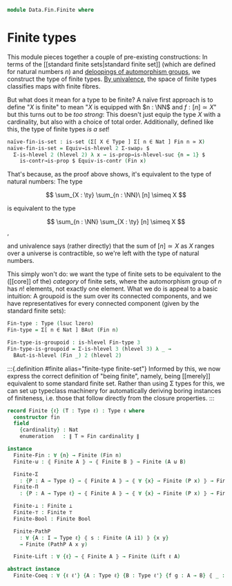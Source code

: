 <!--
```agda
open import 1Lab.Prelude

open import Algebra.Group.Homotopy.BAut

open import Data.Set.Coequaliser
open import Data.Fin.Properties
open import Data.Fin.Closure
open import Data.Fin.Base
open import Data.Nat.Base
open import Data.Dec
open import Data.Irr
open import Data.Sum
```
-->

```agda
module Data.Fin.Finite where
```

# Finite types

This module pieces together a couple of pre-existing constructions: In
terms of the [[standard finite sets|standard finite set]] (which are
defined for natural numbers $n$) and [deloopings of automorphism
groups], we construct the type of finite types. [By univalence], the
space of finite types classifies maps with finite fibres.

[deloopings of automorphism groups]: Algebra.Group.Homotopy.BAut.html
[By univalence]: 1Lab.Univalence.html#object-classifiers

But what does it mean for a type to be finite? A naïve first approach is
to define "$X$ is finite" to mean "$X$ is equipped with $n : \NN$ and $f
: [n] \simeq X$" but this turns out to be _too strong_: This doesn't
just equip the type $X$ with a cardinality, but also with a choice of
total order. Additionally, defined like this, the type of finite types
_is a set_!

```agda
naïve-fin-is-set : is-set (Σ[ X ∈ Type ] Σ[ n ∈ Nat ] Fin n ≃ X)
naïve-fin-is-set = Equiv→is-hlevel 2 Σ-swap₂ $
  Σ-is-hlevel 2 (hlevel 2) λ x → is-prop→is-hlevel-suc {n = 1} $
    is-contr→is-prop $ Equiv-is-contr (Fin x)
```

That's because, as the proof above shows, it's equivalent to the type of
natural numbers: The type

$$
\sum_{X : \ty} \sum_{n : \NN}\ [n] \simeq X
$$

is equivalent to the type

$$
\sum_{n : \NN} \sum_{X : \ty} [n] \simeq X
$$,

and univalence says (rather directly) that the sum of $[n] \simeq X$ as
$X$ ranges over a universe is contractible, so we're left with the type
of natural numbers.

This simply won't do: we want the type of finite sets to be equivalent
to the ([[core]] of the) _category_ of finite sets, where the automorphism
group of $n$ has $n!$ elements, not exactly one element. What we do is
appeal to a basic intuition: A groupoid is the sum over its connected
components, and we have representatives for every connected component
(given by the standard finite sets):

```agda
Fin-type : Type (lsuc lzero)
Fin-type = Σ[ n ∈ Nat ] BAut (Fin n)

Fin-type-is-groupoid : is-hlevel Fin-type 3
Fin-type-is-groupoid = Σ-is-hlevel 3 (hlevel 3) λ _ →
  BAut-is-hlevel (Fin _) 2 (hlevel 2)
```

:::{.definition #finite alias="finite-type finite-set"}
Informed by this, we now express the correct definition of "being
finite", namely, being [[merely]] equivalent to some standard finite
set.  Rather than using Σ types for this, we can set up typeclass
machinery for automatically deriving boring instances of finiteness,
i.e. those that follow directly from the closure properties.
:::

```agda
record Finite {ℓ} (T : Type ℓ) : Type ℓ where
  constructor fin
  field
    {cardinality} : Nat
    enumeration   : ∥ T ≃ Fin cardinality ∥
```

<!--
```agda
  Finite→is-set : is-set T
  Finite→is-set =
    ∥-∥-rec (is-hlevel-is-prop 2) (λ e → Equiv→is-hlevel 2 e (hlevel 2)) enumeration

  instance
    Finite→H-Level : H-Level T 2
    Finite→H-Level = basic-instance 2 Finite→is-set

open Finite ⦃ ... ⦄ using (cardinality; enumeration) public
open Finite using (Finite→is-set) public

instance opaque
  H-Level-Finite : ∀ {ℓ} {A : Type ℓ} {n : Nat} → H-Level (Finite A) (suc n)
  H-Level-Finite = prop-instance {T = Finite _} λ where
    x y i .Finite.cardinality → ∥-∥-out!
      ⦇ Fin-injective (⦇ ⦇ x .enumeration e⁻¹ ⦈ ∙e y .enumeration ⦈) ⦈
      i
    x y i .Finite.enumeration → is-prop→pathp
      {B = λ i → ∥ _ ≃ Fin (∥-∥-out! ⦇ Fin-injective (⦇ ⦇ x .enumeration e⁻¹ ⦈ ∙e y .enumeration ⦈) ⦈ i) ∥}
      (λ _ → squash)
      (x .enumeration) (y .enumeration) i

Finite→Discrete : ∀ {ℓ} {A : Type ℓ} → ⦃ Finite A ⦄ → Discrete A
Finite→Discrete {A = A} ⦃ f ⦄ {x} {y} = rec! go (f .enumeration) where
  open Finite f using (Finite→H-Level)
  go : A ≃ Fin (f .cardinality) → Dec (x ≡ y)
  go e with Equiv.to e x ≡? Equiv.to e y
  ... | yes p = yes (Equiv.injective e p)
  ... | no ¬p = no λ p → ¬p (ap (e .fst) p)

Dec→Finite : ∀ {ℓ} {A : Type ℓ} → is-prop A → Dec A → Finite A
Dec→Finite ap d = fin (inc (Dec→Fin ap d .snd e⁻¹))

Discrete→Finite≡ : ∀ {ℓ} {A : Type ℓ} → Discrete A → {x y : A} → Finite (x ≡ y)
Discrete→Finite≡ d = Dec→Finite (Discrete→is-set d _ _) d

Finite-choice
  : ∀ {ℓ ℓ'} {A : Type ℓ} {B : A → Type ℓ'}
  → ⦃ Finite A ⦄
  → (∀ x → ∥ B x ∥) → ∥ (∀ x → B x) ∥
Finite-choice {B = B} ⦃ fin {sz} e ⦄ k = do
  e ← e
  choose ← finite-choice sz λ x → k (equiv→inverse (e .snd) x)
  pure $ λ x → subst B (equiv→unit (e .snd) x) (choose (e .fst x))

Finite-≃ : ∀ {ℓ ℓ'} {A : Type ℓ} {B : Type ℓ'} → ⦃ Finite A ⦄ → A ≃ B → Finite B
Finite-≃ ⦃ fin {n} e ⦄ e' = fin (∥-∥-map (e' e⁻¹ ∙e_) e)

equiv→same-cardinality
  : ∀ {ℓ ℓ'} {A : Type ℓ} {B : Type ℓ'} ⦃ fa : Finite A ⦄ ⦃ fb : Finite B ⦄
  → ∥ A ≃ B ∥ → fa .Finite.cardinality ≡ fb .Finite.cardinality
equiv→same-cardinality ⦃ fa ⦄ ⦃ fb ⦄ e = ∥-∥-out! do
  e ← e
  ea ← fa .Finite.enumeration
  eb ← fb .Finite.enumeration
  pure (Fin-injective (ea e⁻¹ ∙e e ∙e eb))

same-cardinality→equiv
  : ∀ {ℓ ℓ'} {A : Type ℓ} {B : Type ℓ'} ⦃ fa : Finite A ⦄ ⦃ fb : Finite B ⦄
  → fa .Finite.cardinality ≡ fb .Finite.cardinality → ∥ A ≃ B ∥
same-cardinality→equiv ⦃ fa ⦄ ⦃ fb ⦄ p = do
  ea ← fa .Finite.enumeration
  eb ← fb .Finite.enumeration
  pure (ea ∙e (_ , cast-is-equiv p) ∙e eb e⁻¹)

module _ {ℓ ℓ'} {A : Type ℓ} {B : Type ℓ'} ⦃ fb : Finite B ⦄
  (e : ∥ A ≃ B ∥) (f : A → B) where

  Finite-injection→equiv : injective f → is-equiv f
  Finite-injection→equiv inj = ∥-∥-out! do
    e ← e
    eb ← fb .Finite.enumeration
    pure
      $ equiv-cancell (eb .snd)
      $ equiv-cancelr ((eb e⁻¹ ∙e e e⁻¹) .snd)
      $ Fin-injection→equiv _
      $ Equiv.injective (eb e⁻¹ ∙e e e⁻¹) ∘ inj ∘ Equiv.injective eb

  Finite-surjection→equiv : is-surjective f → is-equiv f
  Finite-surjection→equiv surj = ∥-∥-out! do
    e ← e
    eb ← fb .Finite.enumeration
    pure
      $ equiv-cancell (eb .snd)
      $ equiv-cancelr ((eb e⁻¹ ∙e e e⁻¹) .snd)
      $ Fin-surjection→equiv _
      $ ∘-is-surjective (is-equiv→is-surjective (eb .snd))
      $ ∘-is-surjective surj
      $ is-equiv→is-surjective ((eb e⁻¹ ∙e e e⁻¹) .snd)

private variable
  ℓ : Level
  A B : Type ℓ
  P Q : A → Type ℓ
```
-->

```agda
instance
  Finite-Fin : ∀ {n} → Finite (Fin n)
  Finite-⊎ : ⦃ Finite A ⦄ → ⦃ Finite B ⦄ → Finite (A ⊎ B)

  Finite-Σ
    : {P : A → Type ℓ} → ⦃ Finite A ⦄ → ⦃ ∀ {x} → Finite (P x) ⦄ → Finite (Σ A P)
  Finite-Π
    : {P : A → Type ℓ} → ⦃ Finite A ⦄ → ⦃ ∀ {x} → Finite (P x) ⦄ → Finite (∀ x → P x)

  Finite-⊥ : Finite ⊥
  Finite-⊤ : Finite ⊤
  Finite-Bool : Finite Bool

  Finite-PathP
    : ∀ {A : I → Type ℓ} ⦃ s : Finite (A i1) ⦄ {x y}
    → Finite (PathP A x y)

  Finite-Lift : ∀ {ℓ} → ⦃ Finite A ⦄ → Finite (Lift ℓ A)
```

<!--
```agda
Finite-Fin = fin (inc (_ , id-equiv))

Finite-⊎ {A = A} {B = B} = fin $ do
  aeq ← enumeration {T = A}
  beq ← enumeration {T = B}
  pure (⊎-ap aeq beq ∙e Finite-coproduct)

Finite-Π {A = A} {P = P} ⦃ afin ⦄ ⦃ pfin ⦄ = ∥-∥-out! do
  aeq ← afin .Finite.enumeration
  let
    module aeq = Equiv aeq
    bc : Fin (afin .Finite.cardinality) → Nat
    bc x = pfin {aeq.from x} .Finite.cardinality
  pure $ fin do
    t ← Finite-choice λ x → pfin {x} .Finite.enumeration
    pure (Π-cod≃ t ∙e Π-dom≃ aeq.inverse ∙e Finite-product bc)

Finite-Σ {A = A} {P = P} ⦃ afin ⦄ ⦃ pfin ⦄ = ∥-∥-out! do
  aeq ← afin .Finite.enumeration
  let
    module aeq = Equiv aeq
    bc : Fin (afin .Finite.cardinality) → Nat
    bc x = pfin {aeq.from x} .Finite.cardinality
  pure $ fin do
    t ← Finite-choice λ x → pfin {x} .Finite.enumeration
    pure (Σ-ap-snd t ∙e Σ-ap-fst aeq.inverse e⁻¹ ∙e Finite-sum bc)

Finite-⊥ = fin (inc (Finite-zero-is-initial e⁻¹))
Finite-⊤ = fin (inc (is-contr→≃⊤ Finite-one-is-contr e⁻¹))

Bool≃Fin2 : Bool ≃ Fin 2
Bool≃Fin2 = Iso→Equiv enum where
  enum : Iso Bool (Fin 2)
  enum .fst false = 0
  enum .fst true = 1
  enum .snd .is-iso.inv i with fin-view i
  enum .snd .is-iso.inv _ | zero  = false
  enum .snd .is-iso.inv _ | suc _ = true
  enum .snd .is-iso.rinv i with fin-view i
  enum .snd .is-iso.rinv _ | suc fzero = refl
  enum .snd .is-iso.rinv _ | suc (fin (suc n) ⦃ forget p ⦄) = absurd (¬suc≤0 (≤-peel p))
  enum .snd .is-iso.rinv _ | zero  = refl
  enum .snd .is-iso.linv true = refl
  enum .snd .is-iso.linv false = refl

Finite-Bool = fin (inc Bool≃Fin2)

Finite-PathP = subst Finite (sym (PathP≡Path _ _ _)) (Discrete→Finite≡ Finite→Discrete)

Finite-Lift = Finite-≃ (Lift-≃ e⁻¹)
```
-->

```agda
abstract instance
  Finite-Coeq : ∀ {ℓ ℓ'} {A : Type ℓ} {B : Type ℓ'} {f g : A → B} ⦃ _ : Finite A ⦄ ⦃ _ : Finite B ⦄ → Finite (Coeq f g)
```

<!--
```agda
  Finite-Coeq {A = A} {B} {f} {g} ⦃ fin ae ⦄ ⦃ fin be ⦄ = ∥-∥-out! do
    ae ← ae
    be ← be
    let
      f' = Equiv.to be ∘ f ∘ Equiv.from ae
      g' = Equiv.to be ∘ g ∘ Equiv.from ae

      fn : Σ[ n ∈ Nat ] Fin n ≃ Coeq f' g'
      fn = Finite-coequaliser f' g'

    pure (fin {cardinality = fn .fst} (inc (Coeq-ap ae be refl refl ∙e Equiv.inverse (fn .snd))))
```
-->

<!--
```agda
card-zero→empty : ∥ A ≃ Fin 0 ∥ → ¬ A
card-zero→empty ∥e∥ a = rec! (λ e → Fin-absurd (Equiv.to e a)) ∥e∥
```
-->
